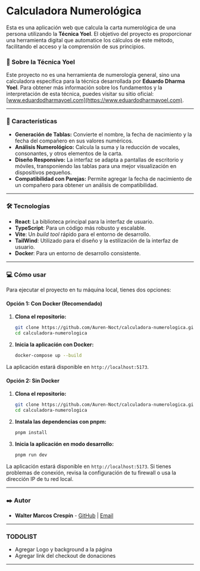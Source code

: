 # Calculadora Numerológica

Esta es una aplicación web que calcula la carta numerológica de una persona utilizando la **Técnica Yoel**. El objetivo del proyecto es proporcionar una herramienta digital que automatice los cálculos de este método, facilitando el acceso y la comprensión de sus principios.

### 📝 Sobre la Técnica Yoel

Este proyecto no es una herramienta de numerología general, sino una calculadora específica para la técnica desarrollada por **Eduardo Dharma Yoel**. Para obtener más información sobre los fundamentos y la interpretación de esta técnica, puedes visitar su sitio oficial: [www.eduardodharmayoel.com](https://www.eduardodharmayoel.com).

---

### 🚀 Características

- **Generación de Tablas:** Convierte el nombre, la fecha de nacimiento y la fecha del compañero en sus valores numéricos.
- **Análisis Numerológico:** Calcula la suma y la reducción de vocales, consonantes, y otros elementos de la carta.
- **Diseño Responsivo:** La interfaz se adapta a pantallas de escritorio y móviles, transponiendo las tablas para una mejor visualización en dispositivos pequeños.
- **Compatibilidad con Parejas:** Permite agregar la fecha de nacimiento de un compañero para obtener un análisis de compatibilidad.

---

### 🛠️ Tecnologías

- **React**: La biblioteca principal para la interfaz de usuario.
- **TypeScript**: Para un código más robusto y escalable.
- **Vite**: Un _build tool_ rápido para el entorno de desarrollo.
- **TailWind**: Utilizado para el diseño y la estilización de la interfaz de usuario.
- **Docker**: Para un entorno de desarrollo consistente.

---

### 💻 Cómo usar

Para ejecutar el proyecto en tu máquina local, tienes dos opciones:

#### Opción 1: Con Docker (Recomendado)

1.  **Clona el repositorio:**

    ```bash
    git clone https://github.com/Auren-Noct/calculadora-numerologica.git
    cd calculadora-numerologica
    ```

2.  **Inicia la aplicación con Docker:**
    ```bash
    docker-compose up --build
    ```

La aplicación estará disponible en `http://localhost:5173`.

#### Opción 2: Sin Docker

1.  **Clona el repositorio:**

    ```bash
    git clone https://github.com/Auren-Noct/calculadora-numerologica.git
    cd calculadora-numerologica
    ```

2.  **Instala las dependencias con pnpm:**

    ```bash
    pnpm install
    ```

3.  **Inicia la aplicación en modo desarrollo:**
    ```bash
    pnpm run dev
    ```

La aplicación estará disponible en `http://localhost:5173`. Si tienes problemas de conexión, revisa la configuración de tu firewall o usa la dirección IP de tu red local.

---

### ✒️ Autor

- **Walter Marcos Crespín** - [GitHub](https://github.com/Auren-Noct) | [Email](mailto:walter.crespin49@gmail.com)

---

### TODOLIST

- Agregar Logo y background a la página
- Agregar link del checkout de donaciones

---

